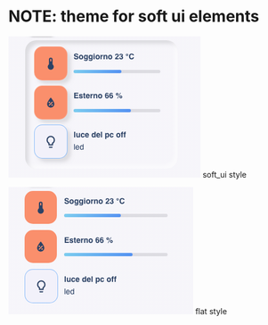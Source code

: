 # NOTE: theme for soft ui elements
 

        

![all](example/soft_ui_style.png)
soft_ui style

![all](example/flat_style.png)
flat style

